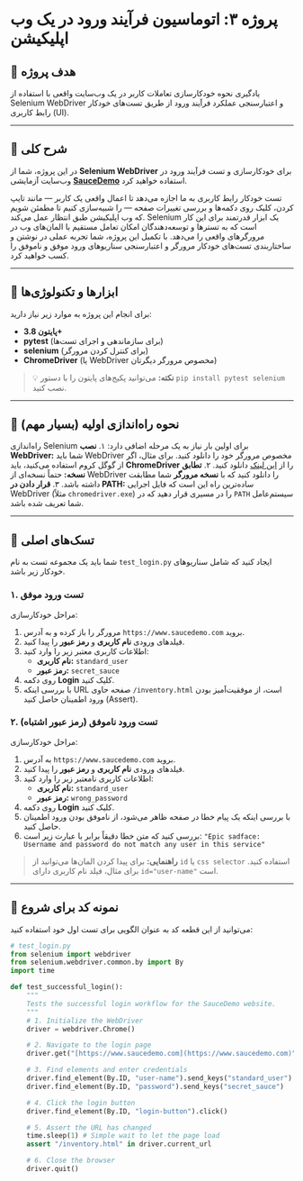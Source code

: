 # پروژه ۳: اتوماسیون فرآیند ورود در یک وب اپلیکیشن

## 🎯 هدف پروژه
یادگیری نحوه خودکارسازی تعاملات کاربر در یک وب‌سایت واقعی با استفاده از Selenium WebDriver و اعتبارسنجی عملکرد فرآیند ورود از طریق تست‌های خودکار رابط کاربری (UI).

---

## 📄 شرح کلی
در این پروژه، شما از **Selenium WebDriver** برای خودکارسازی و تست فرآیند ورود در وب‌سایت آزمایشی **[SauceDemo](https://www.saucedemo.com)** استفاده خواهید کرد.

تست خودکار رابط کاربری به ما اجازه می‌دهد تا اعمال واقعی یک کاربر — مانند تایپ کردن، کلیک روی دکمه‌ها و بررسی تغییرات صفحه — را شبیه‌سازی کنیم تا مطمئن شویم که وب اپلیکیشن طبق انتظار عمل می‌کند. Selenium یک ابزار قدرتمند برای این کار است که به تسترها و توسعه‌دهندگان امکان تعامل مستقیم با المان‌های وب در مرورگرهای واقعی را می‌دهد. با تکمیل این پروژه، شما تجربه عملی در نوشتن و ساختاربندی تست‌های خودکار مرورگر و اعتبارسنجی سناریوهای ورود موفق و ناموفق را کسب خواهید کرد.

---

## 🔧 ابزارها و تکنولوژی‌ها
برای انجام این پروژه به موارد زیر نیاز دارید:
- **پایتون 3.8+**
- **pytest** (برای سازماندهی و اجرای تست‌ها)
- **selenium** (برای کنترل کردن مرورگر)
- **ChromeDriver** (یا WebDriver مخصوص مرورگر دیگرتان)

> 💡 **نکته:** می‌توانید پکیج‌های پایتون را با دستور `pip install pytest selenium` نصب کنید.

---

## 🚦 نحوه راه‌اندازی اولیه (بسیار مهم)
راه‌اندازی Selenium برای اولین بار نیاز به یک مرحله اضافی دارد:
۱. **نصب WebDriver:** شما باید WebDriver مخصوص مرورگر خود را دانلود کنید. برای مثال، اگر از گوگل کروم استفاده می‌کنید، باید **ChromeDriver** را از [این لینک](https://googlechromelabs.github.io/chrome-for-testing/) دانلود کنید.
۲. **تطابق نسخه:** حتماً نسخه‌ای از WebDriver را دانلود کنید که با **نسخه مرورگر** شما مطابقت داشته باشد.
۳. **قرار دادن در PATH:** ساده‌ترین راه این است که فایل اجرایی WebDriver (مثلاً `chromedriver.exe`) را در مسیری قرار دهید که در `PATH` سیستم‌عامل شما تعریف شده باشد.

---

## 📝 تسک‌های اصلی

شما باید یک مجموعه تست به نام `test_login.py` ایجاد کنید که شامل سناریوهای خودکار زیر باشد.

### ۱. تست ورود موفق
مراحل خودکارسازی:
1.  مرورگر را باز کرده و به آدرس `https://www.saucedemo.com` بروید.
2.  فیلدهای ورودی **نام کاربری** و **رمز عبور** را پیدا کنید.
3.  اطلاعات کاربری معتبر زیر را وارد کنید:
    -   **نام کاربری:** `standard_user`
    -   **رمز عبور:** `secret_sauce`
4.  روی دکمه **Login** کلیک کنید.
5.  با بررسی اینکه URL صفحه حاوی `/inventory.html` است، از موفقیت‌آمیز بودن ورود اطمینان حاصل کنید (Assert).

### ۲. تست ورود ناموفق (رمز عبور اشتباه)
مراحل خودکارسازی:
1.  به آدرس `https://www.saucedemo.com` بروید.
2.  فیلدهای ورودی **نام کاربری** و **رمز عبور** را پیدا کنید.
3.  اطلاعات کاربری نامعتبر زیر را وارد کنید:
    -   **نام کاربری:** `standard_user`
    -   **رمز عبور:** `wrong_password`
4.  روی دکمه **Login** کلیک کنید.
5.  با بررسی اینکه یک پیام خطا در صفحه ظاهر می‌شود، از ناموفق بودن ورود اطمینان حاصل کنید.
6.  بررسی کنید که متن خطا دقیقاً برابر با عبارت زیر است:
    `"Epic sadface: Username and password do not match any user in this service"`

> **راهنمایی:** برای پیدا کردن المان‌ها می‌توانید از `id` یا `css selector` استفاده کنید. برای مثال، فیلد نام کاربری دارای `id="user-name"` است.

---

## 🚀 نمونه کد برای شروع
می‌توانید از این قطعه کد به عنوان الگویی برای تست اول خود استفاده کنید:

```python
# test_login.py
from selenium import webdriver
from selenium.webdriver.common.by import By
import time

def test_successful_login():
    """
    Tests the successful login workflow for the SauceDemo website.
    """
    # 1. Initialize the WebDriver
    driver = webdriver.Chrome()

    # 2. Navigate to the login page
    driver.get("[https://www.saucedemo.com](https://www.saucedemo.com)")

    # 3. Find elements and enter credentials
    driver.find_element(By.ID, "user-name").send_keys("standard_user")
    driver.find_element(By.ID, "password").send_keys("secret_sauce")

    # 4. Click the login button
    driver.find_element(By.ID, "login-button").click()

    # 5. Assert the URL has changed
    time.sleep(1) # Simple wait to let the page load
    assert "/inventory.html" in driver.current_url

    # 6. Close the browser
    driver.quit()

    